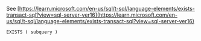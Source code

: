 See [https://learn.microsoft.com/en-us/sql/t-sql/language-elements/exists-transact-sql?view=sql-server-ver16](https://learn.microsoft.com/en-us/sql/t-sql/language-elements/exists-transact-sql?view=sql-server-ver16)
```
EXISTS ( subquery )
```
